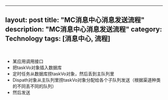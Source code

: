 
---
layout: post
title: "MC消息中心消息发送流程"
description: "MC消息中心消息发送流程"
category: Technology
tags: [消息中心, 流程]
---

<br/>

* 某应用调用接口
* 把taskVo对象插入数据库
* 定时任务从数据库捞taskVo对象，然后丢到主队列里
* Dispath对象从主队列里捞taskVo对象分配给各个子队列发送（根据渠道种类的不同丢不同的队列）
* 然后发送